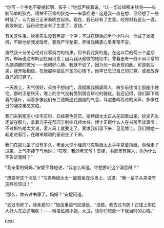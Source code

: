
“你可一个字也不要提起啊，孩子！”他低声接着说，“让一切过错都由狄克——头脑简单的狄克，精神不正常的狄克——来承担吧！这是我一直在想，已经想了一些时候了，认为自己正渐渐明白起来。现在，我已经有了主意。经你对我这么一说，我敢断定，我已经完全有了主意了，没错。”

有关这件事，狄克先生没有再提一个字；不过在随后的半个小时内，他成了发报机，不断地给我发暗号，要我严守秘密，弄得我姨婆心里非常不安。

虽然我十分关心他对此事努力的结果，但令我诧异的是，在这以后的两三个星期内，却再也没有听到任何消息；因为我从他做的结论中，曾看出有一线不同平常的头脑清醒的微光——他的好心肠，我就不说了，因为他一向表现如此。可是到后来，我开始相信，在他那种错乱不定的心情下，他早已忘记自己的打算，或者放弃自己的打算了。

一天晚上，天气很好，朵拉不想出门，我就跟我姨婆两人，散步前往博士那座小住宅。那时正是秋天，晚上的空气没有受到国会辩论的骚扰。我还记得，我们脚下踏着的落叶，闻着多像我们布兰德斯通花园里的气息，耳边悲鸣而过的风声，多像往日的凄凉重又来临。

我们来到那座小住宅前时，已经暮色苍茫。斯特朗太太正从花园里出来，狄克先生还留在那儿，拿着刀子在帮园丁削尖几根木桩。博士正跟什么人在书房里谈事情；不过斯特朗太太说，客人马上就要走了，要求我们留下来，见见博士。我们跟她一起走进客厅，在越来越暗的窗前坐了下来。

我们在那儿坐了没有多久，老爱大惊小怪的马克勒姆太太手中拿着报纸，匆匆走了进来，上气不接下气地说：“哎呀，我的老天爷！安妮，书房里有客人，你为什么不告诉我呀？”

“我亲爱的妈妈，”安妮平静地说，“我怎么知道，你想要听这个消息呀？”

“想要听这个消息！”马克勒姆太太一屁股坐在沙发上，说道，“我一辈子从来没有这样吃惊过！”

“那么，你去过书房了，妈妈？”安妮问道。

“去过书房了，我亲爱的！”她加重语气回道说，“没错，我去过书房！正撞上那位大好人在立遗嘱呢！——特洛伍德小姐，大卫，请你们想象一下我当时的心情。”

[next](page580.md)
